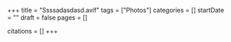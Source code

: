 +++
title = "Ssssadasdasd.avif"
tags = ["Photos"]
categories = []
startDate = ""
draft = false
pages = []

citations = []
+++
